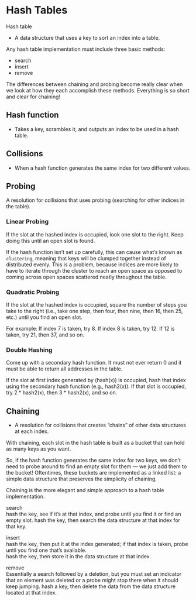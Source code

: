 # Hash Tables

Hash table	
- A data structure that uses a key to sort an index into a table.	

Any hash table implementation must include three basic methods:
- search
- insert
- remove

The differences between chaining and probing become really clear when we look at how they each accomplish these methods. Everything is so short and clear for chaining!

## Hash function	
- Takes a key, scrambles it, and outputs an index to be used in a hash table.

## Collisions 
- When a hash function generates the same index for two different values.

## Probing
A resolution for collisions that uses probing (searching for other indices in the table).	

### Linear Probing
If the slot at the hashed index is occupied, look one slot to the right. Keep doing this until an open slot is found.

If the hash function isn’t set up carefully, this can cause what’s known as `clustering`, meaning that keys will be clumped together instead of distributed evenly. This is a problem, because indices are more likely to have to iterate through the cluster to reach an open space as opposed to coming across open spaces scattered neatly throughout the table.

### Quadratic Probing
If the slot at the hashed index is occupied, square the number of steps you take to the right (i.e., take one step, then four, then nine, then 16, then 25, etc.) until you find an open slot.

For example: If index 7 is taken, try 8. If index 8 is taken, try 12. If 12 is taken, try 21, then 37, and so on.

### Double Hashing
Come up with a secondary hash function. It must not ever return 0 and it must be able to return all addresses in the table.

If the slot at first index generated by (hash(x)) is occupied, hash that index using the secondary hash function (e.g., hash2(x)). If that slot is occupied, try 2 * hash2(x), then 3 * hash2(x), and so on.

## Chaining 
-	A resolution for collisions that creates “chains” of other data structures at each index.	

With chaining, each slot in the hash table is built as a bucket that can hold as many keys as you want. 

So, if the hash function generates the same index for two keys, we don’t need to probe around to find an empty slot for them — we just add them to the bucket! Oftentimes, these buckets are implemented as a linked list: a simple data structure that preserves the simplicity of chaining. 

Chaining is the more elegant and simple approach to a hash table implementation.




search	
hash the key, see if it’s at that index, and probe until you find it or find an empty slot.	
hash the key, then search the data structure at that index for that key.

insert	
hash the key, then put it at the index generated; if that index is taken, probe until you find one that’s available.	
hash the key, then store it in the data structure at that index.

remove	
Essentially a search followed by a deletion, but you must set an indicator that an element was deleted or a probe might stop there when it should keep jumping.	
hash a key, then delete the data from the data structure located at that index.
